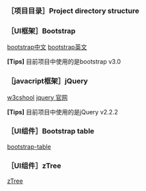 ### **［项目目录］Project directory structure**


### **［UI框架］Bootstrap**
[bootstrap中文](http://www.bootcss.com)
[bootstrap英文](http://getbootstrap.com)

**[Tips]**  目前项目中使用的是bootstrap v3.0
### **［javacript框架］jQuery**
[w3cshool](http://www.w3school.com.cn/jquery/index.asp)
[jquery 官网](http://api.jquery.com/)

**[Tips]**  目前项目中使用的是jQuery v2.2.2
### **［UI组件］Bootstrap table**
[bootstrap-table](http://bootstrap-table.wenzhixin.net.cn/)

### **［UI组件］zTree**
[zTree](http://bootstrap-table.wenzhixin.net.cn/)


 
 
